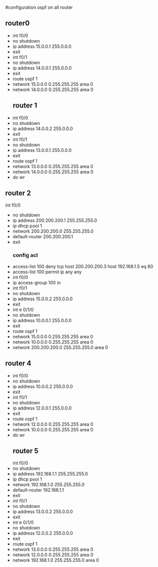 #configuration ospf on all router 
## router0 
- int f0/0
- no shutdown
- ip address 15.0.0.1 255.0.0.0
- exit
- int f0/1
- no shutdown
- ip address 14.0.0.1 255.0.0.0
- exit
- route ospf 1
- network 15.0.0.0 0.255.255.255 area 0
- network 14.0.0.0 0.255.255.255 area 0
  ## router 1
- int f0/0
- no shutdown
- ip address 14.0.0.2 255.0.0.0
- exit
- int f0/1
- no shutdown
- ip address 13.0.0.1 255.0.0.0
- exit
- route ospf 1
- network 13.0.0.0 0.255.255.255 area 0
- network 14.0.0.0 0.255.255.255 area 0
- do wr
## router 2
int f0/0
- no shutdown
- ip address 200.200.200.1 255.255.255.0
- ip dhcp pool 1
- network 200.200.200.0 255.255.255.0
- default-router 200.200.200.1
- exit
  ### config acl
- access-list 100 deny tcp host 200.200.200.3 host 192.168.1.5 eq 80
- access-list 100 permit ip any any
- int f0/0
- ip access-group 100 in 
- int f0/1
- no shutdown
- ip address 15.0.0.2 255.0.0.0
- exit
- int e 0/1/0
- no shutdown
- ip address 10.0.0.1 255.0.0.0
- exit
- route ospf 1
- network 15.0.0.0 0.255.255.255 area 0
- network 10.0.0.0 0.255.255.255 area 0
- network 200.200.200.0 255.255.255.0 area 0
## router 4 
- int f0/0
- no shutdown
- ip address 10.0.0.2 255.0.0.0
- exit
- int f0/1
- no shutdown
- ip address 12.0.0.1 255.0.0.0
- exit
- route ospf 1
- network 12.0.0.0 0.255.255.255 area 0
- network 10.0.0.0 0.255.255.255 area 0
- do wr
  ## router 5
  int f0/0
- no shutdown
- ip address 192.168.1.1 255.255.255.0
- ip dhcp pool 1
- network 192.168.1.0 255.255.255.0
- default-router 192.168.1.1
- exit
- int f0/1
- no shutdown
- ip address 13.0.0.2 255.0.0.0
- exit
- int e 0/1/0
- no shutdown
- ip address 12.0.0.2 255.0.0.0
- exit
- route ospf 1
- network 13.0.0.0 0.255.255.255 area 0
- network 12.0.0.0 0.255.255.255 area 0
- network 192.168.1.0 255.255.255.0 area 0
